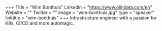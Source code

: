 +++
Title = "Wim Bonthuis"
Linkedin = "https://www.olindata.com/en"
Website = ""
Twitter = ""
image = "wim-bonthuis.jpg"
type = "speaker"
linktitle = "wim-bonthuis"
+++
Infrastructure engineer with a passion for K8s, CI/CD and more automagic.
